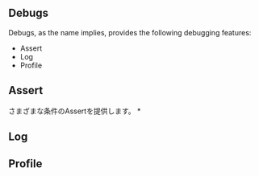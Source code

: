 ## Debugs
Debugs, as the name implies, provides the following debugging features:  
* Assert
* Log
* Profile


## Assert
さまざまな条件のAssertを提供します。
* 

## Log  

## Profile
